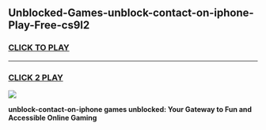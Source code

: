 
## Unblocked-Games-unblock-contact-on-iphone-Play-Free-cs9l2
<h3>
<a href="https://premium76.site?title=unblock-contact-on-iphone&ref=18A1">CLICK TO PLAY</a></h3>
<hr>

<h3>
<a href="https://premium76.site?title=unblock-contact-on-iphone&ref=18A1">CLICK 2 PLAY</a>
  
</h3>

<a href="https://premium76.site?title=unblock-contact-on-iphone&ref=18A1"><img src="https://clearcache.store/games.png"></a>


**unblock-contact-on-iphone games unblocked: Your Gateway to Fun and Accessible Online Gaming**
